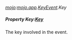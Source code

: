 _[mojo](../../modules/mojo/mojo-module.md):[mojo.app](../../modules/mojo/mojo-app.md).[KeyEvent](../../modules/mojo/mojo-app-keyevent.md).Key_
##### Property Key:[Key](../../modules/mojo/mojo-input-key.md)
The key involved in the event.

